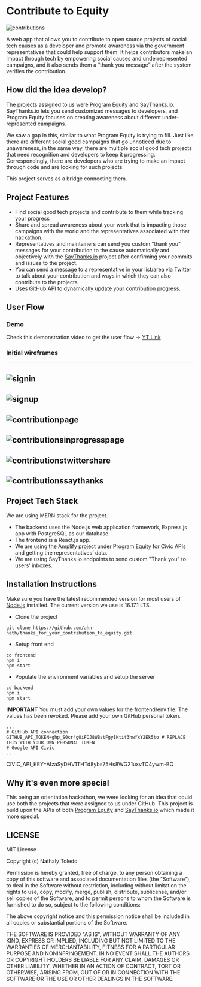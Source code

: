 # Contribute to Equity
![contributions](https://user-images.githubusercontent.com/67247850/192173465-600def16-29e8-4b5b-b338-e94c2705f691.png)

A web app that allows you to contribute to open source projects of social tech causes as a developer and promote awareness via the government representatives that could help support them. It helps contributors make an impact through tech by empowering social causes and underrepresented campaigns, and it also sends them a “thank you message” after the system verifies the contribution. 

## How did the idea develop?

The projects assigned to us were [Program Equity](https://github.com/ProgramEquity) and [SayThanks.io](https://saythanks.io/). SayThanks.io lets you send customized messages to developers, and Program Equity focuses on creating awareness about different under-represented campaigns. 

We saw a gap in this, similar to what Program Equity is trying to fill. Just like there are different social good campaigns that go unnoticed due to unawareness, in the same way, there are multiple social good tech projects that need recognition and developers to keep it progressing. Correspondingly, there are developers who are trying to make an impact through code and are looking for such projects. 


This project serves as a bridge connecting them. 

## Project Features

- Find social good tech projects and contribute to them while tracking your progress
- Share and spread awareness about your work that is impacting those campaigns with the world and the representatives associated with that hackathon. 
- Representatives and maintainers can send you custom “thank you” messages for your contribution to the cause automatically and objectively with the [SayThanks.io](https://saythanks.io/) project after confirming your commits and issues to the project. 
- You can send a message to a representative in your list/area via Twitter to talk about your contribution and ways in which they can also contribute to the projects.
- Uses GitHub API to dynamically update your contribution progress.


## User Flow
### Demo
Check this demonstration video to get the user flow -> [YT Link](https://youtu.be/oMQL1qKpTDo)

### Initial wireframes 
---
![signin](https://user-images.githubusercontent.com/67247850/192173938-cbe5cd1f-f60c-46aa-b571-65bb72884a78.png)
---
![signup](https://user-images.githubusercontent.com/67247850/192173964-bdd950bb-9c7c-4727-a920-49bf7753ec25.png)
---
![contributionpage](https://user-images.githubusercontent.com/67247850/192173971-88c3feb2-9b92-4bee-8ff7-5dff880bf15c.png)
---
![contributionsinprogresspage](https://user-images.githubusercontent.com/67247850/192173978-b1dd4f47-ee95-4f7b-9f04-1e13b8ede5a6.png)
---
![contributionstwittershare](https://user-images.githubusercontent.com/67247850/192173987-6a9d70d3-21c6-4b52-8c50-b6428ab0d2b5.png)
---
![contributionssaythanks](https://user-images.githubusercontent.com/67247850/192173992-b6b5b2ca-f8ef-41a2-b940-1d64266a337e.png)
---

## Project Tech Stack

We are using MERN stack for the project. 

- The backend uses the Node.js web application framework, Express.js app with PostgreSQL as our database.
- The frontend is a React.js app.
- We are using the Amplify project under Program Equity for Civic APIs and getting the representatives’ data.
- We are using SayThanks.io endpoints to send custom "Thank you" to users' inboxes.

## Installation Instructions 

Make sure you have the latest recommended version for most users of [Node.js](https://nodejs.org/en/) installed. The current version we use is 16.17.1 LTS. 

- Clone the project
```
git clone https://github.com/ahn-nath/thanks_for_your_contribution_to_equity.git
```

- Setup front end
```
cd frontend 
npm i
npm start
```

- Populate the environment variables and setup the server
```
cd backend 
npm i
npm start
```

**IMPORTANT**
You must add your own values for the frontend/env file. The values has been revoked. Please add your own GitHub personal token.
```
...
# GitHub API connection
GITHUB_API_TOKEN=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 # REPLACE THIS WITH YOUR OWN PERSONAL TOKEN
# Google API Civic
...
```
CIVIC_API_KEY=AIzaSyDHV1THTd8ybs75Hs8WG21uxvTC4ywm-BQ
## Why it's even more special

This being an orientation hackathon, we were looking for an idea that could use both the projects that were assigned to us under GitHub. This project is build upon the APIs of both [Program Equity](https://github.com/ProgramEquity) and [SayThanks.io](https://saythanks.io/) which made it more special.  


## LICENSE

MIT License

Copyright (c) Nathaly Toledo 

Permission is hereby granted, free of charge, to any person obtaining a copy
of this software and associated documentation files (the "Software"), to deal
in the Software without restriction, including without limitation the rights
to use, copy, modify, merge, publish, distribute, sublicense, and/or sell
copies of the Software, and to permit persons to whom the Software is
furnished to do so, subject to the following conditions:

The above copyright notice and this permission notice shall be included in all
copies or substantial portions of the Software.

THE SOFTWARE IS PROVIDED "AS IS", WITHOUT WARRANTY OF ANY KIND, EXPRESS OR
IMPLIED, INCLUDING BUT NOT LIMITED TO THE WARRANTIES OF MERCHANTABILITY,
FITNESS FOR A PARTICULAR PURPOSE AND NONINFRINGEMENT. IN NO EVENT SHALL THE
AUTHORS OR COPYRIGHT HOLDERS BE LIABLE FOR ANY CLAIM, DAMAGES OR OTHER
LIABILITY, WHETHER IN AN ACTION OF CONTRACT, TORT OR OTHERWISE, ARISING FROM,
OUT OF OR IN CONNECTION WITH THE SOFTWARE OR THE USE OR OTHER DEALINGS IN THE
SOFTWARE.


